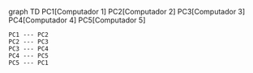 graph TD
    PC1[Computador 1]
    PC2[Computador 2]
    PC3[Computador 3]
    PC4[Computador 4]
    PC5[Computador 5]

    PC1 --- PC2
    PC2 --- PC3
    PC3 --- PC4
    PC4 --- PC5
    PC5 --- PC1
